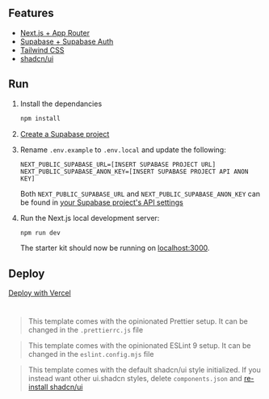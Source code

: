 ## Features

- [Next.js + App Router](https://nextjs.org/)
- [Supabase + Supabase Auth](https://supabase.com/)
- [Tailwind CSS](https://tailwindcss.com/)
- [shadcn/ui](https://ui.shadcn.com/)

## Run

1.  Install the dependancies

    ```bash
    npm install
    ```

2.  [Create a Supabase project](https://database.new)

3.  Rename `.env.example` to `.env.local` and update the following:

    ```
    NEXT_PUBLIC_SUPABASE_URL=[INSERT SUPABASE PROJECT URL]
    NEXT_PUBLIC_SUPABASE_ANON_KEY=[INSERT SUPABASE PROJECT API ANON KEY]
    ```

    Both `NEXT_PUBLIC_SUPABASE_URL` and `NEXT_PUBLIC_SUPABASE_ANON_KEY` can be found in [your Supabase project's API settings](https://app.supabase.com/project/_/settings/api)

4.  Run the Next.js local development server:

    ```bash
    npm run dev
    ```

    The starter kit should now be running on [localhost:3000](http://localhost:3000/).

## Deploy

[Deploy with Vercel](https://vercel.com/new/clone?repository-url=https%3A%2F%2Fgithub.com%2Fmushka-n%2Fnext-supabase&project-name=next-supabase-template&repository-name=next-supabase-template)

#

> This template comes with the opinionated Prettier setup. It can be changed in the `.prettierrc.js` file

> This template comes with the opinionated ESLint 9 setup. It can be changed in the `eslint.config.mjs` file

> This template comes with the default shadcn/ui style initialized. If you instead want other ui.shadcn styles, delete `components.json` and [re-install shadcn/ui](https://ui.shadcn.com/docs/installation/next)
